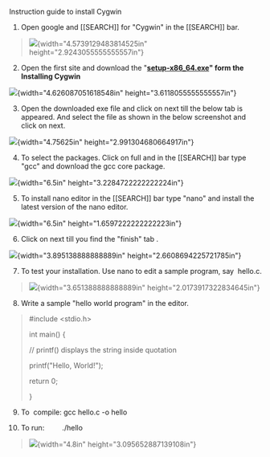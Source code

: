 Instruction guide to install Cygwin

1.  Open google and [[SEARCH]] for "Cygwin" in the [[SEARCH]] bar.

> ![](media/image1.png){width="4.5739129483814525in" height="2.9243055555555557in"}

2.  Open the first site and download the "**[setup-x86_64.exe](https://www.cygwin.com/setup-x86_64.exe)" form the Installing Cygwin**

![](media/image3.png){width="4.626087051618548in" height="3.6118055555555557in"}

3.  Open the downloaded exe file and click on next till the below tab is appeared. And select the file as shown in the below screenshot and click on next.

![](media/image5.png){width="4.75625in" height="2.991304680664917in"}

4.  To select the packages. Click on full and in the [[SEARCH]] bar type "gcc" and download the gcc core package.

![](media/image11.png){width="6.5in" height="3.2284722222222224in"}

5.  To install nano editor in the [[SEARCH]] bar type "nano" and install the latest version of the nano editor.

![](media/image13.png){width="6.5in" height="1.6597222222222223in"}

6.  Click on next till you find the "finish" tab .

![](media/image14.png){width="3.895138888888889in" height="2.6608694225721785in"}

7.  To test your installation. Use nano to edit a sample program, say  hello.c.

> ![](media/image15.png){width="3.651388888888889in" height="2.0173917322834645in"}

8.  Write a sample "hello world program" in the editor.

> \#include \<stdio.h>
>
> int main() {
>
> // printf() displays the string inside quotation
>
> printf(\"Hello, World!\");
>
> return 0;
>
> }

9.  To  compile: gcc hello.c -o hello

10. To run:         ./hello

> ![](media/image17.png){width="4.8in" height="3.095652887139108in"}
